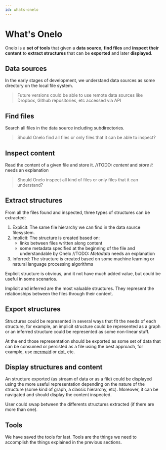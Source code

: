 ```yaml
---
id: whats-onelo
---
```


# What's Onelo

Onelo is a __set of tools__ that given a __data source__, __find files__ and __inspect their content__ to __extract structures__ that can be __exported__ and later __displayed__.

## Data sources

In the early stages of development, we understand data sources as some directory on the local file system.

> Future versions could be able to use remote data sources like Dropbox, Github repositories, etc accessed via API

## Find files

Search all files in the data source including subdirectories.

> Should Onelo find all files or only files that it can be able to inspect?

## Inspect content

Read the content of a given file and store it. //TODO: _content_ and _store it_ needs an explanation

> Should Onelo inspect all kind of files or only files that it can understand?

## Extract structures

From all the files found and inspected, three types of structures can be extracted:

1. Explicit: The same file hierarchy we can find in the data source filesystem.
2. Implicit: The structure is created based on:
    - links between files written along content
    - some metadata specified at the beginning of the file and understandable by Onelo //TODO: _Metadata_ needs an explanation
3. Inferred: The structure is created based on some machine learning or natural language processing algorithms

Explicit structure is obvious, and it not have much added value, but could be useful in some scenarios.

Implicit and inferred are the most valuable structures. They represent the relationships between the files through their content.

## Export structures

Structures could be represented in several ways that fit the needs of each structure, for example, an implicit structure could be represented as a graph or an inferred structure could be represented as some non-linear stuff.

At the end those representation should be exported as some set of data that can be consumed or persisted as a file using the best approach, for example, use [mermaid](https://mermaid-js.github.io) or [dot](https://en.wikipedia.org/wiki/DOT_(graph_description_language)), etc.

## Display structures and content

An structure exported (as stream of data or as a file) could be displayed using the more useful representation depending on the nature of the structure (some kind of graph, a classic hierarchy, etc). Moreover, it can be navigated and should display the content inspected.

User could swap between the differents structures extracted (if there are more than one).

## Tools

We have saved the tools for last. Tools are the things we need to accomplish the things explained in the previous sections.
